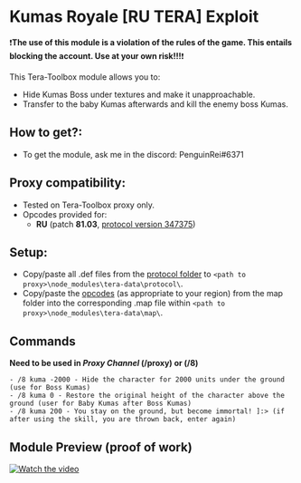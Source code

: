 # Kumas Royale [RU TERA] Exploit

❗**The use of this module is a violation of the rules of the game. This entails blocking the account. Use at your own risk!!!**❗

This Tera-Toolbox module allows you to:
- Hide Kumas Boss under textures and make it unapproachable.
- Transfer to the baby Kumas afterwards and kill the enemy boss Kumas.

## How to get?:
- To get the module, ask me in the discord: PenguinRei#6371

## Proxy compatibility:
- Tested on Tera-Toolbox proxy only.
- Opcodes provided for:
  - **RU** (patch **81.03**, [protocol version 347375](https://github.com/PinguinRei/Kumas-Royale-RU-TERA/blob/master/opcodes/protocol.347375.map))
  
## Setup:
- Copy/paste all .def files from the [protocol folder](https://github.com/PinguinRei/Kumas-Royale-RU-TERA/tree/master/defs) to `<path to proxy>\node_modules\tera-data\protocol\`.
- Copy/paste the [opcodes](https://github.com/PinguinRei/Kumas-Royale-RU-TERA/tree/master/opcodes) (as appropriate to your region) from the map folder into the corresponding .map file within `<path to proxy>\node_modules\tera-data\map\`.

## Commands
**Need to be used in _Proxy Channel_ (/proxy) or (/8)**
```
- /8 kuma -2000 - Hide the character for 2000 units under the ground (use for Boss Kumas)
- /8 kuma 0 - Restore the original height of the character above the ground (user for Baby Kumas after Boss Kumas)
- /8 kuma 200 - You stay on the ground, but become immortal! ]:> (if after using the skill, you are thrown back, enter again)
```
## Module Preview (proof of work)

[![Watch the video](https://img.youtube.com/vi/qvJh9tatggc/maxresdefault.jpg)](https://youtu.be/qvJh9tatggc)
